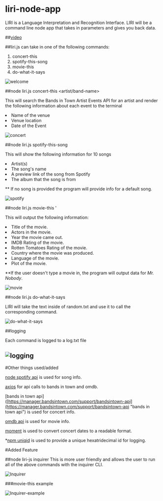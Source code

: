 # liri-node-app

LIRI is a Language Interpretation and Recognition Interface. LIRI will be a command line node app that takes in parameters and gives you back data.


##[video](https://drive.google.com/file/d/1g7SUfKcP6B-7utGrUiZ0iy8Osx59_T9S/view)

##liri.js can take in one of the following commands:

1. concert-this
2. spotify-this-song
3. movie-this
4. do-what-it-says

![welcome](https://i.ibb.co/gJt2Zrd/welcome.jpg?raw=true)

##node liri.js concert-this <artist/band-name>

This will search the Bands in Town Artist Events API for an artist and render the following information about each event to the terminal

<li>Name of the venue
<li>Venue location
<li>Date of the Event

![concert](https://i.ibb.co/TDyWLwL/omdb.jpg?raw=true)

##node liri.js spotify-this-song <song-name>

This will show the following information for 10 songs

<li>Artist(s)
<li>The song's name
<li>A preview link of the song from Spotify
<li>The album that the song is from

\*\* If no song is provided the program will provide info for a default song.

![spotify](https://i.ibb.co/192yT41/spotify.jpg?raw=true)

##node liri.js movie-this <movie-name>'

This will output the following information:

<li> Title of the movie.
<li> Actors in the movie.
<li> Year the movie came out.
<li> IMDB Rating of the movie.
<li> Rotten Tomatoes Rating of the movie.
<li> Country where the movie was produced.
<li> Language of the movie.
<li> Plot of the movie.
  
**If the user doesn't type a movie in, the program will output data for *Mr. Nobody*.

![movie](https://i.ibb.co/DLpTQ2d/movie.jpg?raw=true)

##node liri.js do-what-it-says

LIRI will take the text inside of random.txt and use it to call the corresponding command.

![do-what-it-says](https://i.ibb.co/9Yk9dzy/do-what.jpg?raw=true)

##logging

Each command is logged to a log.txt file

## ![logging](https://i.ibb.co/rv4Vm4T/log.jpg?raw=true)

#Other things used/added

[node spotify api](https://www.npmjs.com/package/node-spotify-api) is used for song info.

[axios](https://www.npmjs.com/package/axios) for api calls to bands in town and omdb.

[bands in town api]([https://manager.bandsintown.com/support/bandsintown-api](https://manager.bandsintown.com/support/bandsintown-api "bands in town api") is used for concert info.

[omdb api](http://www.omdbapi.com/) is used for movie info.


[moment](https://www.npmjs.com/package/moment "moment") is used to convert concert dates to a readable format.

*[npm uniqid](https://www.npmjs.com/package/uniqid "npm uniqid") is used to provide a unique hexatridecimal id for logging.

#Added Feature

##node liri-js inquirer
This is more user friendly and allows the user to run all of the above commands with the inquirer CLI.

![Inquirer](https://i.ibb.co/FsS8k3V/Inquirer.jpg?raw=true)

###movie-this example

![Inquirer-example](https://i.ibb.co/SPqxZyP/Inquirer2.jpg?raw=true)
